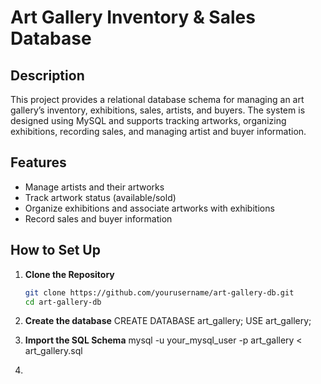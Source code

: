 # Art Gallery Inventory & Sales Database

## Description
This project provides a relational database schema for managing an art gallery’s inventory, exhibitions, sales, artists, and buyers. The system is designed using MySQL and supports tracking artworks, organizing exhibitions, recording sales, and managing artist and buyer information.

## Features
- Manage artists and their artworks
- Track artwork status (available/sold)
- Organize exhibitions and associate artworks with exhibitions
- Record sales and buyer information

## How to Set Up

1. **Clone the Repository**
   ```sh
   git clone https://github.com/yourusername/art-gallery-db.git
   cd art-gallery-db

2. **Create the database**
   CREATE DATABASE art_gallery;
   USE art_gallery;

3. **Import the SQL Schema**
   mysql -u your_mysql_user -p art_gallery < art_gallery.sql

4. 
   
